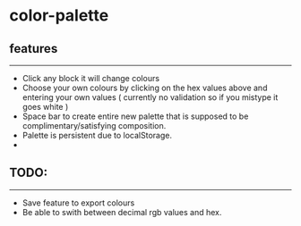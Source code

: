 # color-palette

## features 
-------------------------
- Click any block it will change colours
- Choose your own colours by clicking on the hex values above and entering your own values ( currently no validation so if you mistype it goes white )
- Space bar to create entire new palette that is supposed to be complimentary/satisfying composition.
- Palette is persistent due to localStorage.
- 
## TODO:
-------------------------
- Save feature to export colours
- Be able to swith between decimal rgb values and hex.
